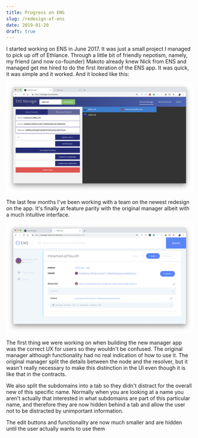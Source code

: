 ```yaml
---
title: Progress on ENS
slug: /redesign-of-ens
date: 2019-01-20
draft: true
---
```


I started working on ENS in June 2017. It was just a small project I managed to pick up off of Ethlance. Through a little bit of friendly nepotism, namely, my friend (and now co-founder) Makoto already knew Nick from ENS and managed get me hired to do the first iteration of the ENS app. It was quick, it was simple and it worked. And it looked like this:

![Old manager](old-ens-manager.png)

The last few months I've been working with a team on the newest redesign on the app. It's finally at feature parity with the original manager albeit with a much intuitive interface.

![New manager](new-ens-manager.png)

The first thing we were working on when building the new manager app was the correct UX for users so they wouldn't be confused. The original manager although functionality had no real indication of how to use it. The original manager split the details between the node and the resolver, but it wasn't really necessary to make this distinction in the UI even though it is like that in the contracts.

We also split the subdomains into a tab so they didn't distract for the overall new of this specific name. Normally when you are looking at a name you aren't actually that interested in what subdomains are part of this particular name, and therefore they are now hidden behind a tab and allow the user not to be distracted by unimportant information.

The edit buttons and functionality are now much smaller and are hidden until the user actually wants to use them
